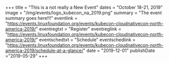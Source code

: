 +++
title = "This is a not really a New Event"
dates = "October 18-21, 2019"
image = "/img/events/logo_kubecon_na_2019.png"
summary = "The event summary goes here!!!"
eventlink = "https://events.linuxfoundation.org/events/kubecon-cloudnativecon-north-america-2019/"
eventregtxt = "Register"
eventreglink = "https://events.linuxfoundation.org/events/kubecon-cloudnativecon-north-america-2019/"
eventschedtxt = "Schedule"
eventschedlink = "https://events.linuxfoundation.org/events/kubecon-cloudnativecon-north-america-2019/schedule-at-a-glance/"
date = "2019-12-01"
publishDate ="2019-05-29"
+++

